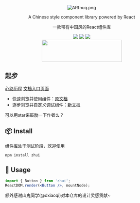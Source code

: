 <div align='center'>
  <img src="https://s2.ax1x.com/2019/04/05/ARfnuq.png" alt="ARfnuq.png" border="0" />
  <p>A Chinese style component library powered by React</p>
  <p>一款带有中国风的React组件库</p>
  <img src='https://img.shields.io/badge/language-javascript-1770a8.svg?style=flat-square' />
  <img src='https://img.shields.io/badge/license-MIT-0f1423.svg?style=flat-square' />
  <img src='https://img.shields.io/badge/style-Chinese-c45a65.svg?style=flat-square' />
</div>
<div align='center'>
  <img src='https://s2.ax1x.com/2019/02/12/kdzbqA.md.png' height="73" width="263">
</div>


## 起步


[心路历程](https://juejin.im/post/5c617a355188256299385138)
[文档入口页面](https://zhui-team.github.io/zhui/)

+ 快速浏览并使用组件：[原文档](https://inspiring-bardeen-426f2e.netlify.com/)
+ 逐步浏览并自定义调试组件：[新文档](https://addonedn.github.io/Zhui/)

可以用star来鼓励一下作者么？

## 📦 Install

组件库处于测试阶段，欢迎使用

```
npm install zhui
```

## 🔨 Usage

```jsx
import { Button } from 'zhui';
ReactDOM.render(<Button />, mountNode);
```

额外感谢山鬼同学(@dxiaoqi)对本仓库的设计灵感贡献~
